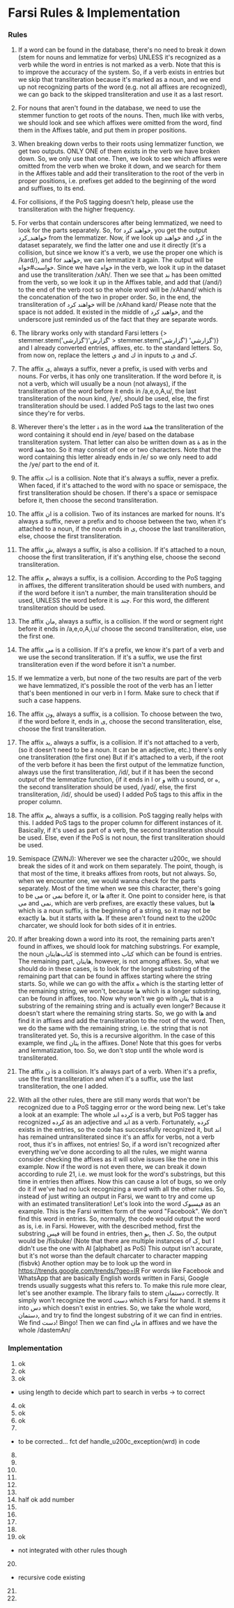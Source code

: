 

# Farsi Rules & Implementation

### Rules

1. If a word can be found in the database, there's no need to break it down (stem for nouns and lemmatize for verbs) UNLESS it's recognized as a verb while the word in entries is not marked as a verb. Note that this is to improve the accuracy of the system. So, if a verb exists in entries but we skip that transliteration because it's marked as a noun, and we end up not recognizing parts of the word (e.g. not all affixes are recognized), we can go back to the skipped transliteration and use it as a last resort.

2. For nouns that aren't found in the database, we need to use the stemmer function to get roots of the nouns. Then, much like with verbs, we should look and see which affixes were omitted from the word, find them in the Affixes table, and put them in proper positions.

3. When breaking down verbs to their roots using lemmatizer function, we get two outputs. ONLY ONE of them exists in the verb we have broken down. So, we only use that one. Then, we look to see which affixes were omitted from the verb when we broke it down, and we search for them in the Affixes table and add their transliteration to the root of the verb in proper positions, i.e. prefixes get added to the beginning of the word and suffixes, to its end.

4. For collisions, if the PoS tagging doesn't help, please use the transliteration with the higher frequency.

5. For verbs that contain underscores after being lemmatized, we need to look for the parts separately. So, for خواهند كرد, you get the output خواهند_كرد from the lemmatizer. Now, if we look up خواهند and كرد in the dataset separately, we find the latter one and use it directly (it's a collision, but since we know it's a verb, we use the proper one which is /kard/), and for خواهند, we can lemmatize it again. The output will be خواست#خواه. Since we have خواه in the verb, we look it up in the dataset and use the transliteration /xAh/. Then we see that ند has been omitted from the verb, so we look it up in the Affixes table, and add that (/and/) to the end of the verb root so the whole word will be /xAhand/ which is the concatenation of the two in proper order. So, in the end, the transliteration of خواهند كرد will be /xAhand kard/ Please note that the space is not added. It existed in the middle of خواهند كرد, and the underscore just reminded us of the fact that they are separate words.

6. The library works only with standard Farsi letters {> stemmer.stem('گزارشی')'گزارش' > stemmer.stem('گزارشي') 'گزارشي')} and I already converted entries, affixes, etc. to the standard letters. So, from now on, replace the letters ي and ك in inputs to ی and ک.

7. The affix ی, always a suffix, never a prefix, is used with verbs and nouns. For verbs, it has only one transliteration. If the word before it, is not a verb, which will usually be a noun (not always), if the transliteration of the word before it ends in /a,e,o,A,u/, the last transliteration of the noun kind, /ye/, should be used, else, the first transliteration should be used. I added PoS tags to the last two ones since they're for verbs.

8. Wherever there's the letter ۀ as in the word همۀ the transliteration of the word containing it should end in /eye/ based on the database transliteration system. That letter can also be written down as  هٔ as in the word همهٔ too. So it may consist of one or two characters. Note that the word containing this letter already ends in /e/ so we only need to add the /ye/ part to the end of it.

9. The affix ات is a collision. Note that it's always a suffix, never a prefix. When faced, if it's attached to the word with no space or semispace, the first transliteration should be chosen. If there's a space or semispace before it, then choose the second  transliteration.

10. The affix ان is a collision. Two of its instances are marked for nouns. It's always a suffix, never a prefix and to choose between the two, when it's attached to a noun, if the noun ends in ی, choose the last transliteration, else, choose the first transliteration.

11. The affix ش, always a suffix, is also a collision. If it's attached to a noun, choose the first transliteration, if it's anything else, choose the second transliteration.

12. The affix م, always a suffix, is a collision. According to the PoS tagging in affixes, the different transliteration should be used with numbers, and if the word before it isn't a number, the main transliteration should be used, UNLESS the word before it is چند. For this word, the different transliteration should be used.

13. The affix مان, always a suffix, is a collision. If the word or segment right before it ends in /a,e,o,A,i,u/ choose the second transliteration, else, use the first one.

14. The affix می is a collision. If it's a prefix, we know it's part of a verb and we use the second transliteration. If it's a suffix, we use the first transliteration even if the word before it isn't a number.

15. If we lemmatize a verb, but none of the two results are part of the verb we have lemmatized, it's possible the root of the verb has an آ letter that's been mentioned in our verb in ا form. Make sure to check that if such a case happens.

16. The affix ون, always a suffix, is a collision. To choose between the two, if the word before it, ends in ی, choose the second transliteration, else, choose the first transliteration.

17. The affix ید, always a suffix, is a collision. If it's not attached to a verb, (so it doesn't need to be a noun. It can be an adjective, etc.) there's only one transliteration (the first one) But if it's attached to a verb, if the root of the verb before it has been the first output of the lemmatize function, always use the first transliteration, /id/, but if it has been the second output of the lemmatize function, {if it ends in ا or و with u sound, or ه, the second transliteration should be used, /yad/, else, the first transliteration, /id/, should be used} I added PoS tags to this affix in the proper column.

18. The affix یم, always a suffix, is a collision. PoS tagging really helps with this. I added PoS tags to the proper column for different instances of it. Basically, if it's used as part of a verb, the second transliteration should be used. Else, even if the PoS is not noun, the first transliteration should be used.

19. Semispace (ZWNJ): Wherever we see the character u200c, we should break the sides of it and work on them separately. The point, though, is that most of the time, it breaks affixes  from roots, but not always. So, when we encounter one, we would wanna check for the parts separately. Most of the time when we see this character, there's going to be می or نمی before it, or ها after it. One point to consider here, is that می and نمی, which are verb prefixes, are exactly these values, but ها which is a noun suffix, is the beginning of a string, so it may not be exactly ها. but it starts with ها. If these aren't found next to the u200c charcater, we should look for both sides of it in entries.

20. If after breaking down a word into its root, the remaining parts aren't found in affixes, we should look for matching substrings. For example, the noun کتاب‌هایتان is stemmed into کتاب which can be found is entries. The remaining part, هایتان, however, is not among affixes. So, what we should do in these cases, is to look for the longest substring of the remaining part that can be found in affixes starting where the string starts. So, while we can go with the affix ه which is the starting letter of the remaining string, we won't, because ها which is a longer substring, can be found in affixes, too. Now why won't we go with یتان that is a substring of the remaining string and is actually even longer? Because it doesn't start where the remaining string starts. So, we go with ها and find it in affixes and add the transliteration to the root of the word. Then, we do the same with the remaining string, i.e. the string that is not transliterated yet. So, this is a recursive algorithm. In the case of this example, we find یتان in the affixes. Done! Note that this goes for verbs and lemmatization, too. So, we don't stop until the whole word is transliterated.

21. The affix ن is a collision. It's always part of a verb. When it's a prefix, use the first transliteration and when it's a suffix, use the last transliteration, the one I added.

22. With all the other rules, there are still many words that won't be recognized due to a PoS tagging error or the word being new. Let's take a look at an example: The whole کرده اند is a verb, but PoS tagger has recognized کرده as an adjective and اند as a verb. Fortunately, کرده exists in the entries, so the code has successfully recognized it, but اند has remained untransliterated since it's an affix for verbs, not a verb root, thus it's in affixes, not entries! So, if a word isn't recognized after everything we've done according to all the rules, we might wanna consider checking the affixes as it will solve issues like the one in this example. Now if the word is not even there, we can break it down according to rule 21, i.e. we must look for the word's substrings, but this time in entries then affixes. Now this can cause a lot of bugs, so we only do it if we've had no luck recognizing a word with all the other rules. So, instead of just writing an output in Farsi, we want to try and come up with an estimated transliteration! Let's look into the word فیسبوک as an example. This is the Farsi written form of the word "Facebook". We don't find this word in entries. So, normally, the code would output the word as is, i.e. in Farsi. However, with the described method, first the substring فیس will be found in entries, then بو, then ک. So, the output would be /fisbuke/ (Note that there are multiple instances of ک, but I didn't use the one with Al [alphabet] as PoS) This output isn't accurate, but it's not worse than the default charcater to character mapping (fisbvk) Another option may be to look up the word in https://trends.google.com/trends/?geo=IR For words like Facebook and WhatsApp that are basically English words written in Farsi, Google trends usually suggests what this refers to. To make this rule more clear, let's see another example. The library fails to stem دستمان correctly. It simply won't recognize the word دست which is Farsi for hand. It stems it into دس which doesn't exist in entries. So, we take the whole word, دستمان, and try to find the longest substring of it we can find in entries. We find دست! Bingo! Then we can find مان in affixes and we have the whole /dastemAn/





###  Implementation

1. ok
2. ok
3. ok
  * using length to decide which part to search in verbs -> to correct
4. ok
5. ok
6. ok
7.
  * to be corrected... fct def handle_u200c_exception(wrd) in code
8.
9.
10.
11.
12.
13.
14. half ok add number
15.
16.
17.
18.
19. ok
  * not integrated with other rules though
20.
  * recursive code existing
21.
22.
